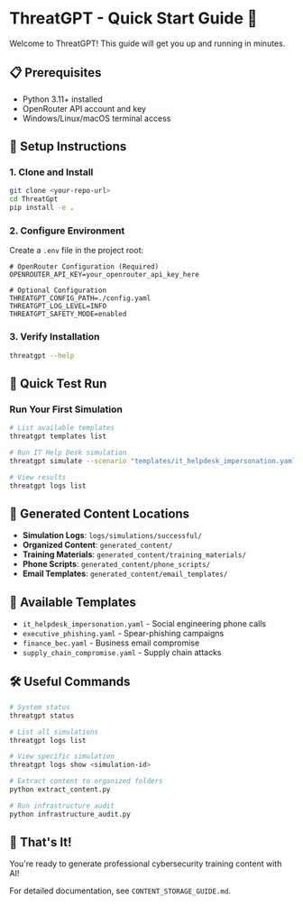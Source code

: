# ThreatGPT - Quick Start Guide 🚀

Welcome to ThreatGPT! This guide will get you up and running in minutes.

## 📋 Prerequisites

- Python 3.11+ installed
- OpenRouter API account and key
- Windows/Linux/macOS terminal access

## 🔧 Setup Instructions

### 1. Clone and Install
```bash
git clone <your-repo-url>
cd ThreatGpt
pip install -e .
```

### 2. Configure Environment
Create a `.env` file in the project root:
```env
# OpenRouter Configuration (Required)
OPENROUTER_API_KEY=your_openrouter_api_key_here

# Optional Configuration
THREATGPT_CONFIG_PATH=./config.yaml
THREATGPT_LOG_LEVEL=INFO
THREATGPT_SAFETY_MODE=enabled
```

### 3. Verify Installation
```bash
threatgpt --help
```

## 🎯 Quick Test Run

### Run Your First Simulation
```bash
# List available templates
threatgpt templates list

# Run IT Help Desk simulation
threatgpt simulate --scenario "templates/it_helpdesk_impersonation.yaml"

# View results
threatgpt logs list
```

## 📁 Generated Content Locations

- **Simulation Logs**: `logs/simulations/successful/`
- **Organized Content**: `generated_content/`
- **Training Materials**: `generated_content/training_materials/`
- **Phone Scripts**: `generated_content/phone_scripts/`
- **Email Templates**: `generated_content/email_templates/`

## 📖 Available Templates

- `it_helpdesk_impersonation.yaml` - Social engineering phone calls
- `executive_phishing.yaml` - Spear-phishing campaigns
- `finance_bec.yaml` - Business email compromise
- `supply_chain_compromise.yaml` - Supply chain attacks

## 🛠️ Useful Commands

```bash
# System status
threatgpt status

# List all simulations
threatgpt logs list

# View specific simulation
threatgpt logs show <simulation-id>

# Extract content to organized folders
python extract_content.py

# Run infrastructure audit
python infrastructure_audit.py
```

## 🎉 That's It!

You're ready to generate professional cybersecurity training content with AI! 

For detailed documentation, see `CONTENT_STORAGE_GUIDE.md`.